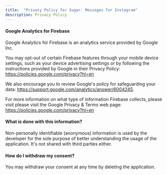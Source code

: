 ```yaml
---
title:  "Privacy Policy for Sugar: Messages for Instagram"
description: Privacy Policy
---
```


#### Google Analytics for Firebase

Google Analytics for Firebase is an analytics service provided by Google Inc.

You may opt-out of certain Firebase features through your mobile device settings, such as your device advertising settings or by following the instructions provided by Google in their Privacy Policy: https://policies.google.com/privacy?hl=en

We also encourage you to review Google's policy for safeguarding your data: https://support.google.com/analytics/answer/6004245.

For more information on what type of information Firebase collects, please visit please visit the Google Privacy & Terms web page: https://policies.google.com/privacy?hl=en


#### What is done with this information?
Non-personally identifiable (anonymous) information is used by the developer for the sole purpose of better understanding the usage of the application. It's not shared with third parties either.

#### How do I withdraw my consent?
You may withdraw your consent at any time by deleting the application.
